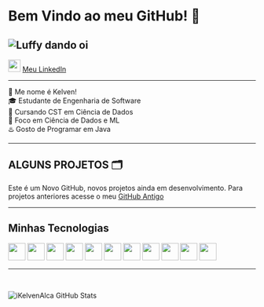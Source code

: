 # Bem Vindo ao meu GitHub! 🐙

![Luffy dando oi](https://i.pinimg.com/originals/1e/fb/fa/1efbfa1a2ec2ab19ee0bc9a855c31a78.gif)
-------------

<img href="https://www.linkedin.com/in/kelvenalca/" src="https://cdn.jsdelivr.net/gh/devicons/devicon@latest/icons/linkedin/linkedin-original.svg" height=25px /> [Meu LinkedIn](https://www.linkedin.com/in/kelven-bonfim/)

-------------

🫡 Me nome é Kelven! <br>
🎓 Estudante de Engenharia de Software <br>
🎲 Cursando CST em Ciência de Dados<br>
🐍 Foco em Ciência de Dados e ML<br>
♨️ Gosto de Programar em Java

-------------
## ALGUNS PROJETOS 🗂️

Este é um Novo GitHub, novos projetos ainda em desenvolvimento. Para projetos anteriores acesse o meu [GitHub Antigo](https://github.com/KelvenAlca)

-------------
## Minhas Tecnologias
<p aling="center">
<img src="https://cdn.jsdelivr.net/gh/devicons/devicon@latest/icons/python/python-original.svg" height=35px/>
<img src="https://cdn.jsdelivr.net/gh/devicons/devicon@latest/icons/jupyter/jupyter-original-wordmark.svg" height=35px/>
<img src="https://cdn.jsdelivr.net/gh/devicons/devicon@latest/icons/apachespark/apachespark-original.svg" height=35px />
<img src="https://cdn.jsdelivr.net/gh/devicons/devicon@latest/icons/azuresqldatabase/azuresqldatabase-original.svg" height=35px/>
<img src="https://cdn.jsdelivr.net/gh/devicons/devicon@latest/icons/html5/html5-original.svg" height=35px/>
<img src="https://cdn.jsdelivr.net/gh/devicons/devicon@latest/icons/css3/css3-original.svg" height=35px/>
<img src="https://cdn.jsdelivr.net/gh/devicons/devicon@latest/icons/bootstrap/bootstrap-original.svg" height=35px/>
<img src="https://cdn.jsdelivr.net/gh/devicons/devicon@latest/icons/javascript/javascript-plain.svg" height=35px/>
<img src="https://cdn.jsdelivr.net/gh/devicons/devicon@latest/icons/csharp/csharp-original.svg" height=35px/>
<img src="https://cdn.jsdelivr.net/gh/devicons/devicon@latest/icons/dotnetcore/dotnetcore-original.svg" height=35px/>
<img src="https://cdn.jsdelivr.net/gh/devicons/devicon@latest/icons/git/git-original.svg" height=35px/>
</p>

------------
<br>

![iKelvenAlca GitHub Stats](https://github-readme-stats.vercel.app/api?username=iKelvenAlca&show_icons=true&theme=radical)

